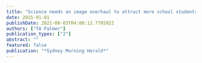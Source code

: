 ```yaml
---
title: "Science needs an image overhaul to attract more school students"
date: 2015-01-01
publishDate: 2021-08-03T04:08:12.770592Z
authors: ["TA Palmer"]
publication_types: ["2"]
abstract: ""
featured: false
publication: "*Sydney Morning Herald*"
---
```


